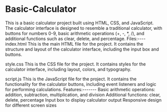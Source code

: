 # Basic-Calculator
This is a basic calculator project built using HTML, CSS, and JavaScript. The calculator interface is designed to resemble a traditional calculator, with buttons for numbers 0-9, basic arithmetic operations (+, -, *, /), and additional functions such as clear, delete, and percentage.
Files:----
index.html
This is the main HTML file for the project. It contains the structure and layout of the calculator interface, including the input box and buttons.

style.css
This is the CSS file for the project. It contains styles for the calculator interface, including layout, colors, and typography.

script.js
This is the JavaScript file for the project. It contains the functionality for the calculator buttons, including event listeners and logic for performing calculations.
Features:-------
Basic arithmetic operations: addition, subtraction, multiplication, and division
Additional functions: clear, delete, percentage
Input box to display calculator output
Responsive design for different screen sizes
